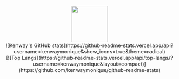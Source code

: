 <div id="header" align="center">
  <img src="https://media.giphy.com/media/M9gbBd9nbDrOTu1Mqx/giphy.gif" width="100"/>
</div>
<div id="cool" align="center">
![Kenway's GitHub stats](https://github-readme-stats.vercel.app/api?username=kenwaymonique&show_icons=true&theme=radical)
</div>
<div align="center">
  [![Top Langs](https://github-readme-stats.vercel.app/api/top-langs/?username=kenwaymonique&layout=compact)](https://github.com/kenwaymonique/github-readme-stats)

</div>
